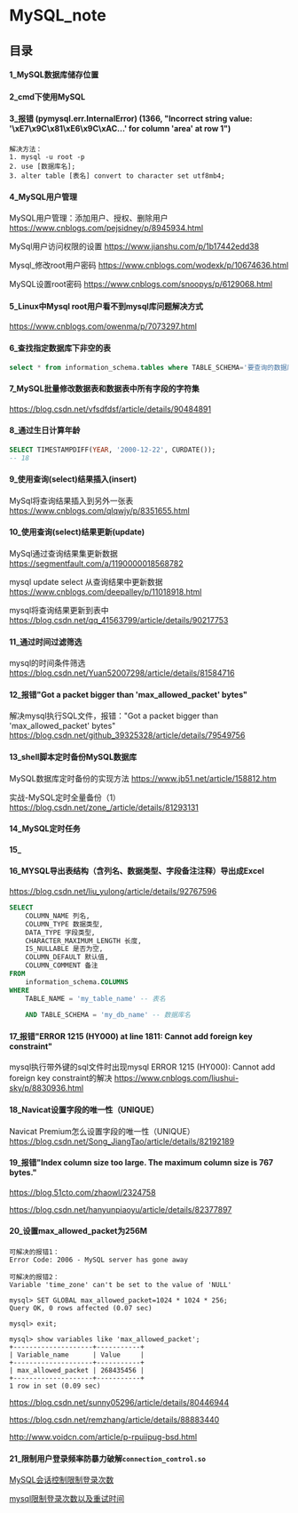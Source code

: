 # MySQL_note

## 目录

#### 1_MySQL数据库储存位置

#### 2_cmd下使用MySQL

#### 3_报错 (pymysql.err.InternalError) (1366, "Incorrect string value: '\\xE7\\x9C\\x81\\xE6\\x9C\\xAC...' for column 'area' at row 1")
```
解决方法：
1. mysql -u root -p
2. use [数据库名];
3. alter table [表名] convert to character set utf8mb4;
```

#### 4_MySQL用户管理

MySQL用户管理：添加用户、授权、删除用户 https://www.cnblogs.com/pejsidney/p/8945934.html

MySql用户访问权限的设置 https://www.jianshu.com/p/1b17442edd38

Mysql_修改root用户密码 https://www.cnblogs.com/wodexk/p/10674636.html

MySQL设置root密码 https://www.cnblogs.com/snoopys/p/6129068.html

#### 5_Linux中Mysql root用户看不到mysql库问题解决方式

https://www.cnblogs.com/owenma/p/7073297.html

#### 6_查找指定数据库下非空的表
```sql
select * from information_schema.tables where TABLE_SCHEMA='要查询的数据库' and table_rows>0;
```

#### 7_MySQL批量修改数据表和数据表中所有字段的字符集

https://blog.csdn.net/vfsdfdsf/article/details/90484891

#### 8_通过生日计算年龄
```sql
SELECT TIMESTAMPDIFF(YEAR, '2000-12-22', CURDATE());
-- 18
```

#### 9_使用查询(select)结果插入(insert)

MySql将查询结果插入到另外一张表 https://www.cnblogs.com/qlqwjy/p/8351655.html

#### 10_使用查询(select)结果更新(update)

MySql通过查询结果集更新数据 https://segmentfault.com/a/1190000018568782

mysql update select 从查询结果中更新数据 https://www.cnblogs.com/deepalley/p/11018918.html

mysql将查询结果更新到表中 https://blog.csdn.net/qq_41563799/article/details/90217753

#### 11_通过时间过滤筛选

mysql的时间条件筛选 https://blog.csdn.net/Yuan52007298/article/details/81584716

#### 12_报错"Got a packet bigger than 'max_allowed_packet' bytes"

解决mysql执行SQL文件，报错："Got a packet bigger than 'max_allowed_packet' bytes" https://blog.csdn.net/github_39325328/article/details/79549756

#### 13_shell脚本定时备份MySQL数据库

MySQL数据库定时备份的实现方法 https://www.jb51.net/article/158812.htm

实战-MySQL定时全量备份（1） https://blog.csdn.net/zone_/article/details/81293131

#### 14_MySQL定时任务

#### 15_



#### 16_MYSQL导出表结构（含列名、数据类型、字段备注注释）导出成Excel

https://blog.csdn.net/liu_yulong/article/details/92767596

```sql
SELECT
	COLUMN_NAME 列名,
	COLUMN_TYPE 数据类型,
	DATA_TYPE 字段类型,
	CHARACTER_MAXIMUM_LENGTH 长度,
	IS_NULLABLE 是否为空,
	COLUMN_DEFAULT 默认值,
	COLUMN_COMMENT 备注 
FROM
	information_schema.COLUMNS 
WHERE
	TABLE_NAME = 'my_table_name' -- 表名
	
	AND TABLE_SCHEMA = 'my_db_name' -- 数据库名
```

#### 17_报错"ERROR 1215 (HY000) at line 1811: Cannot add foreign key constraint"

mysql执行带外键的sql文件时出现mysql ERROR 1215 (HY000): Cannot add foreign key constraint的解决 https://www.cnblogs.com/liushui-sky/p/8830936.html

#### 18_Navicat设置字段的唯一性（UNIQUE）

Navicat Premium怎么设置字段的唯一性（UNIQUE） https://blog.csdn.net/Song_JiangTao/article/details/82192189

#### 19_报错"Index column size too large. The maximum column size is 767 bytes."

https://blog.51cto.com/zhaowl/2324758

https://blog.csdn.net/hanyunpiaoyu/article/details/82377897

#### 20_设置max_allowed_packet为256M

```
可解决的报错1：
Error Code: 2006 - MySQL server has gone away

可解决的报错2：
Variable 'time_zone' can't be set to the value of 'NULL'
```

```
mysql> SET GLOBAL max_allowed_packet=1024 * 1024 * 256;
Query OK, 0 rows affected (0.07 sec)

mysql> exit;

mysql> show variables like 'max_allowed_packet';
+--------------------+-----------+
| Variable_name      | Value     |
+--------------------+-----------+
| max_allowed_packet | 268435456 |
+--------------------+-----------+
1 row in set (0.09 sec)
```

https://blog.csdn.net/sunny05296/article/details/80446944

https://blog.csdn.net/remzhang/article/details/88883440

http://www.voidcn.com/article/p-rpuiipug-bsd.html

#### 21_限制用户登录频率防暴力破解`connection_control.so`

[MySQL会话控制限制登录次数](https://www.cnblogs.com/pettyfer/p/12263732.html)

[mysql限制登录次数以及重试时间](https://www.cnblogs.com/hantwo-cn/p/13398328.html)